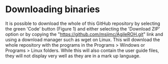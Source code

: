 # Downloading binaries

It is possible to download the whole of this GitHub repository by selecting the green 'Code' button (Figure 1) and either selecting the 'Download ZIP' option or by copying the "https://github.com/msjimc/AgileROH.git" link and using a download manager such as wget on Linux. This will download the whole repository with the programs in the Programs > Windows or Programs > Linux folders. While this will also contain the user guide files, they will not display very well as they are in a mark up language.
